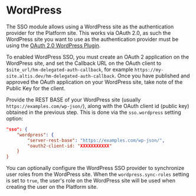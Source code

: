 # WordPress

The SSO module allows using a WordPress site as the authentication provider for the Platform site. This works via OAuth 2.0, as such the WordPress site you want to use as the authentication provider must be using the [OAuth 2.0 WordPress Plugin](https://github.com/WP-API/OAuth2).

To enabled WordPress SSO, you must create an OAuth 2 application on the WordPress site, and set the Callback URL on the OAuth client to `$site_url/hm-delegated-auth-callback`, for example `https://my-site.altis.dev/hm-delegated-auth-callback`. Once you have published and approved the OAuth application on your WordPress site, take note of the Public Key for the client.

Provide the REST BASE of your WordPress site (usually `https://examples.com/wp-json/`), along with the OAuth client id (public key) obtained in the previous step. This is done via the `sso.wordpress` setting option:

```json
"sso": {
	"wordpress": {
		"server-rest-base": "https://examples.com/wp-json/",
		"oauth2-client-id: "XXXXXXXXXXX"
	}
}
```

You can optionally configure the WordPress SSO provider to synchronize user roles from the WordPress site. When the `wordpress.sync-roles` setting is set to `true`, the user's role on the WordPress site will be used when creating the user on the Platform site.
